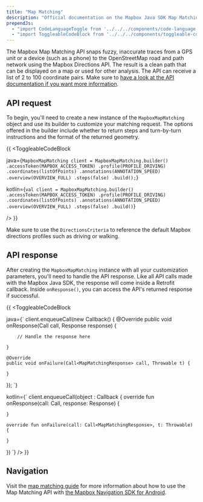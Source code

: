 ```yaml
---
title: "Map Matching"
description: "Official documentation on the Mapbox Java SDK Map Matching API"
prependJs:
  - "import CodeLanguageToggle from '../../../components/code-language-toggle';"
  - "import ToggleableCodeBlock from '../../../components/toggleable-code-block';"
---
```


The Mapbox Map Matching API snaps fuzzy, inaccurate traces from a GPS unit or a device (such as a phone) to the OpenStreetMap road and path network using the Mapbox Directions API. The result is a clean path that can be displayed on a map or used for other analysis. The API can receive a list of 2 to 100 coordinate pairs. Make sure to [have a look at the API documentation if you want more information](https://www.mapbox.com/api-documentation/navigation/#map-matching).


## API request

To begin, you'll need to create a new instance of the `MapboxMapMatching` object and use its builder to customize your matching request. The options offered in the builder include whether to return steps and turn-by-turn instructions and the format of the returned geometry.

{{
<CodeLanguageToggle id="map-matching" />
<ToggleableCodeBlock

java={`
MapboxMapMatching client = MapboxMapMatching.builder()
    .accessToken(MAPBOX_ACCESS_TOKEN)
    .profile(PROFILE_DRIVING)
    .coordinates(listOfPoints)
    .annotations(ANNOTATION_SPEED)
    .overview(OVERVIEW_FULL)
    .steps(false)
    .build();
`}

kotlin={`
val client = MapboxMapMatching.builder()
    .accessToken(MAPBOX_ACCESS_TOKEN)
    .profile(PROFILE_DRIVING)
    .coordinates(listOfPoints)
    .annotations(ANNOTATION_SPEED)
    .overview(OVERVIEW_FULL)
    .steps(false)
    .build()
`}

/>
}}

Make sure to use the `DirectionsCriteria` to reference the default Mapbox directions profiles such as driving or walking.

## API response

After creating the `MapboxMapMatching` instance with all your customization parameters, you'll need to handle the API response. Like all API calls made with the Mapbox Java SDK, the response will come inside a Retrofit callback. Inside `onResponse()`, you can access the API's returned response if successful.

{{
<CodeLanguageToggle id="map-matching-response" />
<ToggleableCodeBlock

java={`
client.enqueueCall(new Callback<MapMatchingResponse>() {
	@Override
	public void onResponse(Call<MapMatchingResponse> call, Response<MapMatchingResponse> response) {

		// Handle the response here

	}

	@Override
	public void onFailure(Call<MapMatchingResponse> call, Throwable t) {

	}
});
`}

kotlin={`
client.enqueueCall(object : Callback<MapMatchingResponse> {
	override fun onResponse(call: Call<MapMatchingResponse>, response: Response<MapMatchingResponse>) {


	}

	override fun onFailure(call: Call<MapMatchingResponse>, t: Throwable) {

	}
})
`}
/>
}}

##  Navigation

Visit the [map matching guide](https://docs.mapbox.com/android/navigation/overview/map-matching/) for more information about how to use the Map Matching API with [the Mapbox Navigation SDK for Android](https://docs.mapbox.com/android/navigation/overview/).
